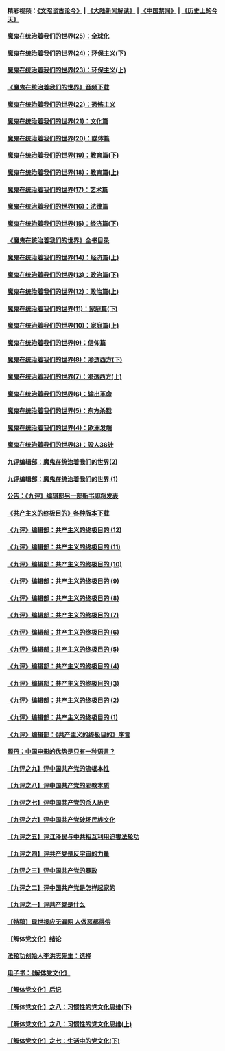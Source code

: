 #### 精彩视频：[《文昭谈古论今》](https://github.com/gfw-breaker/wenzhao/blob/master/README.md?t=11141231) | [《大陆新闻解读》](https://github.com/gfw-breaker/ntdtv-comedy/blob/master/README.md?t=11141231) | [《中国禁闻》](https://github.com/gfw-breaker/ntdtv-news/blob/master/README.md?t=11141231) | [《历史上的今天》](https://github.com/gfw-breaker/today-in-history/blob/master/README.md?t=11141231) 

#### [魔鬼在统治着我们的世界(25)：全球化](../pages/nsc422/n10788205.md?t=11141231) 

#### [魔鬼在统治着我们的世界(24)：环保主义(下)](../pages/nsc422/n10695307.md?t=11141231) 

#### [魔鬼在统治着我们的世界(23)：环保主义(上)](../pages/nsc422/n10688613.md?t=11141231) 

#### [《魔鬼在统治着我们的世界》音频下载](../pages/nsc422/n10635553.md?t=11141231) 

#### [魔鬼在统治着我们的世界(22)：恐怖主义](../pages/nsc422/n10614727.md?t=11141231) 

#### [魔鬼在统治着我们的世界(21)：文化篇](../pages/nsc422/n10597706.md?t=11141231) 

#### [魔鬼在统治着我们的世界(20)：媒体篇](../pages/nsc422/n10586579.md?t=11141231) 

#### [魔鬼在统治着我们的世界(19)：教育篇(下)](../pages/nsc422/n10564808.md?t=11141231) 

#### [魔鬼在统治着我们的世界(18)：教育篇(上)](../pages/nsc422/n10526970.md?t=11141231) 

#### [魔鬼在统治着我们的世界(17)：艺术篇](../pages/nsc422/n10499093.md?t=11141231) 

#### [魔鬼在统治着我们的世界(16)：法律篇](../pages/nsc422/n10485969.md?t=11141231) 

#### [魔鬼在统治着我们的世界(15)：经济篇(下)](../pages/nsc422/n10469975.md?t=11141231) 

#### [《魔鬼在统治着我们的世界》全书目录](../pages/nsc422/n10464261.md?t=11141231) 

#### [魔鬼在统治着我们的世界(14)：经济篇(上)](../pages/nsc422/n10457370.md?t=11141231) 

#### [魔鬼在统治着我们的世界(13)：政治篇(下)](../pages/nsc422/n10448270.md?t=11141231) 

#### [魔鬼在统治着我们的世界(12)：政治篇(上)](../pages/nsc422/n10444576.md?t=11141231) 

#### [魔鬼在统治着我们的世界(11)：家庭篇(下)](../pages/nsc422/n10440961.md?t=11141231) 

#### [魔鬼在统治着我们的世界(10)：家庭篇(上)](../pages/nsc422/n10435448.md?t=11141231) 

#### [魔鬼在统治着我们的世界(9)：信仰篇](../pages/nsc422/n10432159.md?t=11141231) 

#### [魔鬼在统治着我们的世界(8)：渗透西方(下)](../pages/nsc422/n10429603.md?t=11141231) 

#### [魔鬼在统治着我们的世界(7)：渗透西方(上)](../pages/nsc422/n10426013.md?t=11141231) 

#### [魔鬼在统治着我们的世界(6)：输出革命](../pages/nsc422/n10421536.md?t=11141231) 

#### [魔鬼在统治着我们的世界(5)：东方杀戮](../pages/nsc422/n10417707.md?t=11141231) 

#### [魔鬼在统治着我们的世界(4)：欧洲发端](../pages/nsc422/n10414890.md?t=11141231) 

#### [魔鬼在统治着我们的世界(3)：毁人36计](../pages/nsc422/n10411583.md?t=11141231) 

#### [九评编辑部：魔鬼在统治着我们的世界(2)](../pages/nsc422/n10410036.md?t=11141231) 

#### [九评编辑部：魔鬼在统治着我们的世界 (1)](../pages/nsc422/n10406825.md?t=11141231) 

#### [公告：《九评》编辑部另一部新书即将发表](../pages/nsc422/n10405104.md?t=11141231) 

#### [《共产主义的终极目的》各种版本下载](../pages/nsc422/n10022138.md?t=11141231) 

#### [《九评》编辑部：共产主义的终极目的 (12)](../pages/nsc422/n9933272.md?t=11141231) 

#### [《九评》编辑部：共产主义的终极目的 (11)](../pages/nsc422/n9924973.md?t=11141231) 

#### [《九评》编辑部：共产主义的终极目的 (10)](../pages/nsc422/n9920883.md?t=11141231) 

#### [《九评》编辑部：共产主义的终极目的 (9)](../pages/nsc422/n9916363.md?t=11141231) 

#### [《九评》编辑部：共产主义的终极目的 (8)](../pages/nsc422/n9912488.md?t=11141231) 

#### [《九评》编辑部：共产主义的终极目的 (7)](../pages/nsc422/n9901176.md?t=11141231) 

#### [《九评》编辑部：共产主义的终极目的 (6)](../pages/nsc422/n9899359.md?t=11141231) 

#### [《九评》编辑部：共产主义的终极目的 (5)](../pages/nsc422/n9893174.md?t=11141231) 

#### [《九评》编辑部：共产主义的终极目的 (4)](../pages/nsc422/n9891246.md?t=11141231) 

#### [《九评》编辑部：共产主义的终极目的 (3)](../pages/nsc422/n9879879.md?t=11141231) 

#### [《九评》编辑部：共产主义的终极目的 (2)](../pages/nsc422/n9876205.md?t=11141231) 

#### [《九评》编辑部：共产主义的终极目的 (1)](../pages/nsc422/n9865857.md?t=11141231) 

#### [《九评》编辑部：《共产主义的终极目的》序言](../pages/nsc422/n9862666.md?t=11141231) 

#### [颜丹：中国电影的优势是只有一种语言？](../pages/nsc422/n9583062.md?t=11141231) 

#### [【九评之九】评中国共产党的流氓本性](../pages/nsc422/n737542.md?t=11141231) 

#### [【九评之八】评中国共产党的邪教本质](../pages/nsc422/n735942.md?t=11141231) 

#### [【九评之七】评中国共产党的杀人历史](../pages/nsc422/n733806.md?t=11141231) 

#### [【九评之六】评中国共产党破坏民族文化](../pages/nsc422/n731667.md?t=11141231) 

#### [【九评之五】评江泽民与中共相互利用迫害法轮功](../pages/nsc422/n730058.md?t=11141231) 

#### [【九评之四】评共产党是反宇宙的力量](../pages/nsc422/n727814.md?t=11141231) 

#### [【九评之三】评中国共产党的暴政](../pages/nsc422/n725597.md?t=11141231) 

#### [【九评之二】评中国共产党是怎样起家的](../pages/nsc422/n723946.md?t=11141231) 

#### [【九评之一】评共产党是什么](../pages/nsc422/n722529.md?t=11141231) 

#### [【特稿】现世报应无漏网 人做恶都得偿](../pages/nsc422/n4215167.md?t=11141231) 

#### [【解体党文化】绪论](../pages/nsc422/n1449356.md?t=11141231) 

#### [法轮功创始人李洪志先生：选择](../pages/nsc422/n3580738.md?t=11141231) 

#### [电子书：《解体党文化》](../pages/nsc422/n1573484.md?t=11141231) 

#### [【解体党文化】后记](../pages/nsc422/n1531999.md?t=11141231) 

#### [【解体党文化】之八：习惯性的党文化思维(下)](../pages/nsc422/n1526477.md?t=11141231) 

#### [【解体党文化】之八：习惯性的党文化思维(上)](../pages/nsc422/n1520631.md?t=11141231) 

#### [【解体党文化】之七：生活中的党文化(下)](../pages/nsc422/n1513446.md?t=11141231) 

